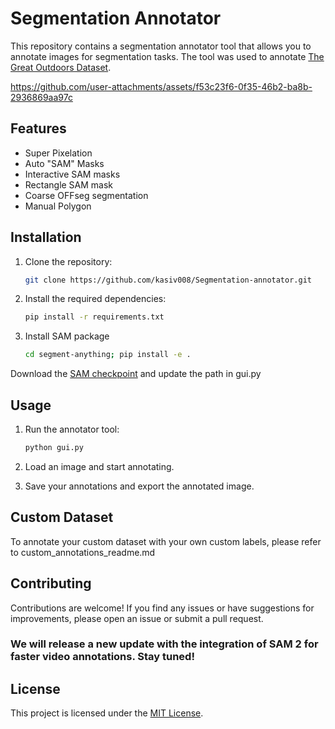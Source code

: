 # Segmentation Annotator

This repository contains a segmentation annotator tool that allows you to annotate images for segmentation tasks. The tool was used to annotate [The Great Outdoors Dataset](http://www.unmannedlab.org/the-great-outdoors-dataset/).


https://github.com/user-attachments/assets/f53c23f6-0f35-46b2-ba8b-2936869aa97c


## Features

- Super Pixelation
- Auto "SAM" Masks
- Interactive SAM masks
- Rectangle SAM mask
- Coarse OFFseg segmentation
- Manual Polygon

## Installation

1. Clone the repository:

    ```bash
    git clone https://github.com/kasiv008/Segmentation-annotator.git
    ```

2. Install the required dependencies: 

    ```bash
    pip install -r requirements.txt
    ```

3. Install SAM package

    ```bash
    cd segment-anything; pip install -e .
    ```
Download the [SAM checkpoint](https://dl.fbaipublicfiles.com/segment_anything/sam_vit_h_4b8939.pth) and update the path in gui.py

## Usage

1. Run the annotator tool:

    ```bash
    python gui.py
    ```

2. Load an image and start annotating.

3. Save your annotations and export the annotated image.

## Custom Dataset
To annotate your custom dataset with your own custom labels, please refer to custom_annotations_readme.md
## Contributing

Contributions are welcome! If you find any issues or have suggestions for improvements, please open an issue or submit a pull request. 

### We will release a new update with the integration of SAM 2 for faster video annotations. Stay tuned!

## License

This project is licensed under the [MIT License](LICENSE).
